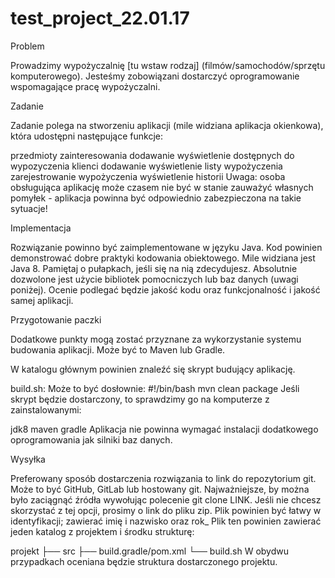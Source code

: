 # test_project_22.01.17

Problem

Prowadzimy wypożyczalnię [tu wstaw rodzaj] (filmów/samochodów/sprzętu komputerowego). Jesteśmy zobowiązani dostarczyć oprogramowanie wspomagające pracę wypożyczalni.

Zadanie

Zadanie polega na stworzeniu aplikacji (mile widziana aplikacja okienkowa), która udostępni następujące funkcje:

przedmioty zainteresowania
dodawanie
wyświetlenie dostępnych do wypozyczenia
klienci
dodawanie
wyświetlenie listy
wypożyczenia
zarejestrowanie wypożyczenia
wyświetlenie historii
Uwaga: osoba obsługująca aplikację może czasem nie być w stanie zauważyć własnych pomyłek - aplikacja powinna być odpowiednio zabezpieczona na takie sytuacje!

Implementacja

Rozwiązanie powinno być zaimplementowane w języku Java. Kod powinien demonstrować dobre praktyki kodowania obiektowego. Mile widziana jest Java 8. Pamiętaj o pułapkach, jeśli się na nią zdecydujesz. Absolutnie dozwolone jest użycie bibliotek pomocniczych lub baz danych (uwagi poniżej). Ocenie podlegać będzie jakość kodu oraz funkcjonalność i jakość samej aplikacji.

Przygotowanie paczki

Dodatkowe punkty mogą zostać przyznane za wykorzystanie systemu budowania aplikacji. Może być to Maven lub Gradle.

W katalogu głównym powinien znaleźć się skrypt budujący aplikację.

build.sh: Może to być dosłownie:
#!/bin/bash
mvn clean package
Jeśli skrypt będzie dostarczony, to sprawdzimy go na komputerze z zainstalowanymi:

jdk8
maven
gradle
Aplikacja nie powinna wymagać instalacji dodatkowego oprogramowania jak silniki baz danych.

Wysyłka

Preferowany sposób dostarczenia rozwiązania to link do repozytorium git. Może to być GitHub, GitLab lub hostowany git. Najważniejsze, by można było zaciągnąć źródła wywołując polecenie git clone LINK. Jeśli nie chcesz skorzystać z tej opcji, prosimy o link do pliku zip. Plik powinien być łatwy w identyfikacji; zawierać imię i nazwisko oraz rok_ Plik ten powinien zawierać jeden katalog z projektem i środku strukturę:

projekt
├── src
├── build.gradle/pom.xml
└── build.sh
W obydwu przypadkach oceniana będzie struktura dostarczonego projektu.
